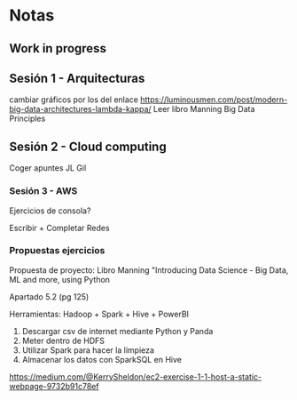 # Notas

## Work in progress

## Sesión 1 - Arquitecturas
cambiar gráficos por los del enlace <https://luminousmen.com/post/modern-big-data-architectures-lambda-kappa/>
Leer libro Manning Big Data Principles

## Sesión 2 - Cloud computing
Coger apuntes JL Gil

### Sesión 3 - AWS
Ejercicios de consola?

Escribir + Completar Redes

### Propuestas ejercicios

Propuesta de proyecto:
Libro Manning "Introducing Data Science - Big Data, ML and more, using Python

Apartado 5.2 (pg 125)

Herramientas: Hadoop + Spark + Hive + PowerBI

1. Descargar csv de internet mediante Python y Panda
2. Meter dentro de HDFS
3. Utilizar Spark para hacer la limpieza
4. Almacenar los datos con SparkSQL  en Hive




https://medium.com/@KerrySheldon/ec2-exercise-1-1-host-a-static-webpage-9732b91c78ef